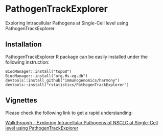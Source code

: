 # PathogenTrackExplorer
Exploring Intracellular Pathogens at Single-Cell level using PathogenTrackExplorer




## Installation

PathogenTrackExplorer R package can be easily installed under the following instruction:

```
BiocManager::install("topGO")
BiocManager::install("org.Hs.eg.db")
devtools::install_github("immunogenomics/harmony")
devtools::install("rstatistics/PathogenTrackExplorer")
```

## Vignettes

Please check the following link to get a rapid understanding:

[Walkthrough - Exploring Intracellular Pathogens of NSCLC at Single-Cell level using PathogenTrackExplorer](https://htmlpreview.github.io/?https://github.com/rstatistics/PathogenTrackExplorer/blob/main/vignettes/PathogenTrackExplorerExample.html)

